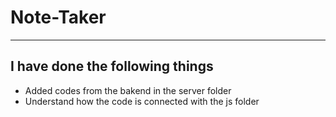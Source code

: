# Note-Taker
---
## I have done the following things
* Added codes from the bakend in the server folder
* Understand how the code is connected with the   js folder


